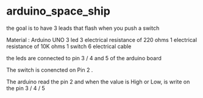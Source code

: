 # arduino_space_ship
the goal is to have 3 leads that flash when you  push a  switch

Material : 
  Arduino UNO
  3 led
  3 electrical resistance of 220 ohms
  1 electrical resistance of 10K ohms
  1 switch
  6 electrical cable

the leds are connected to pin  3 / 4 and  5  of the arduino board 

The switch is conencted on Pin 2 .

The arduino read the pin 2 and when the value is High or Low, is write on the pin 3 / 4 / 5 




